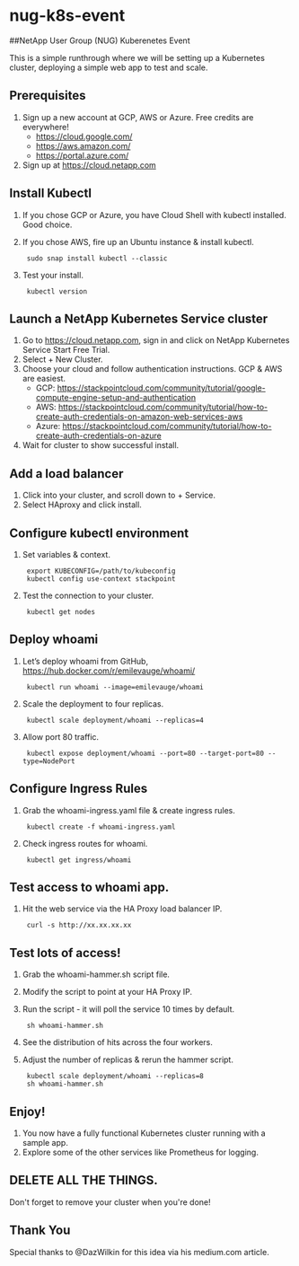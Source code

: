 # nug-k8s-event
##NetApp User Group (NUG) Kuberenetes Event

This is a simple runthrough where we will be setting up a Kubernetes cluster, deploying a simple web app to test and scale.

## Prerequisites
1. Sign up a new account at GCP, AWS or Azure. Free credits are everywhere!
   * https://cloud.google.com/
   * https://aws.amazon.com/
   * https://portal.azure.com/
1. Sign up at https://cloud.netapp.com

## Install Kubectl
1. If you chose GCP or Azure, you have Cloud Shell with kubectl installed. Good choice.

1. If you chose AWS, fire up an Ubuntu instance & install kubectl.

		sudo snap install kubectl --classic

1. Test your install.

		kubectl version

## Launch a NetApp Kubernetes Service cluster
1. Go to https://cloud.netapp.com, sign in and click on NetApp Kubernetes Service Start Free Trial.
1. Select + New Cluster.
1. Choose your cloud and follow authentication instructions. GCP & AWS are easiest.
	* GCP: https://stackpointcloud.com/community/tutorial/google-compute-engine-setup-and-authentication
	* AWS: https://stackpointcloud.com/community/tutorial/how-to-create-auth-credentials-on-amazon-web-services-aws
	* Azure: https://stackpointcloud.com/community/tutorial/how-to-create-auth-credentials-on-azure
1. Wait for cluster to show successful install.

## Add a load balancer 
1. Click into your cluster, and scroll down to + Service.
1. Select HAproxy and click install.

## Configure kubectl environment
1. Set variables & context.

		export KUBECONFIG=/path/to/kubeconfig
		kubectl config use-context stackpoint

1. Test the connection to your cluster.

		kubectl get nodes

## Deploy whoami
1. Let’s deploy whoami from GitHub, https://hub.docker.com/r/emilevauge/whoami/

		kubectl run whoami --image=emilevauge/whoami

1. Scale the deployment to four replicas.

		kubectl scale deployment/whoami --replicas=4

1. Allow port 80 traffic.

		kubectl expose deployment/whoami --port=80 --target-port=80 --type=NodePort

## Configure Ingress Rules
1. Grab the whoami-ingress.yaml file & create ingress rules.

		kubectl create -f whoami-ingress.yaml

1. Check ingress routes for whoami.

		kubectl get ingress/whoami

## Test access to whoami app.
1. Hit the web service via the HA Proxy load balancer IP.

		curl -s http://xx.xx.xx.xx

## Test lots of access!
1. Grab the whoami-hammer.sh script file.
1. Modify the script to point at your HA Proxy IP.
1. Run the script - it will poll the service 10 times by default.

		sh whoami-hammer.sh

1. See the distribution of hits across the four workers.

1. Adjust the number of replicas & rerun the hammer script.

		kubectl scale deployment/whoami --replicas=8
		sh whoami-hammer.sh

## Enjoy!
1. You now have a fully functional Kubernetes cluster running with a sample app.
1. Explore some of the other services like Prometheus for logging.

## DELETE ALL THE THINGS.

Don't forget to remove your cluster when you're done!

## Thank You

Special thanks to @DazWilkin for this idea via his medium.com article.

